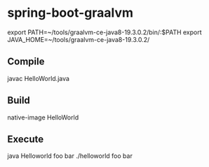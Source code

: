 # spring-boot-graalvm

export PATH=~/tools/graalvm-ce-java8-19.3.0.2/bin/:$PATH
export JAVA_HOME=~/tools/graalvm-ce-java8-19.3.0.2/


## Compile
javac HelloWorld.java 

## Build
native-image HelloWorld

## Execute
java Helloworld foo bar
./helloworld foo bar
